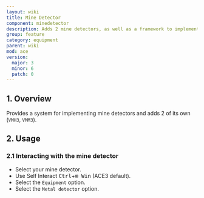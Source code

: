 ```yaml
---
layout: wiki
title: Mine Detector
component: minedetector
description: Adds 2 mine detectors, as well as a framework to implement your own.
group: feature
category: equipment
parent: wiki
mod: ace
version:
  major: 3
  minor: 6
  patch: 0
---
```


## 1. Overview
Provides a system for implementing mine detectors and adds 2 of its own (`VMH3`, `VMM3`).

## 2. Usage

### 2.1 Interacting with the mine detector
- Select your mine detector.
- Use Self Interact <kbd>Ctrl</kbd>+<kbd>⊞&nbsp;Win</kbd> (ACE3 default).
- Select the `Equipment` option.
- Select the `Metal detector` option.
